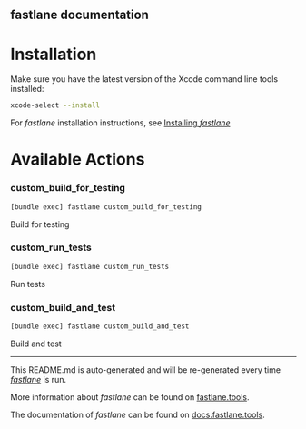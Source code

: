 fastlane documentation
----

# Installation

Make sure you have the latest version of the Xcode command line tools installed:

```sh
xcode-select --install
```

For _fastlane_ installation instructions, see [Installing _fastlane_](https://docs.fastlane.tools/#installing-fastlane)

# Available Actions

### custom_build_for_testing

```sh
[bundle exec] fastlane custom_build_for_testing
```

Build for testing

### custom_run_tests

```sh
[bundle exec] fastlane custom_run_tests
```

Run tests

### custom_build_and_test

```sh
[bundle exec] fastlane custom_build_and_test
```

Build and test

----

This README.md is auto-generated and will be re-generated every time [_fastlane_](https://fastlane.tools) is run.

More information about _fastlane_ can be found on [fastlane.tools](https://fastlane.tools).

The documentation of _fastlane_ can be found on [docs.fastlane.tools](https://docs.fastlane.tools).
